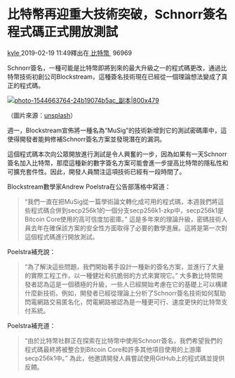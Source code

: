 # 比特幣再迎重大技術突破，Schnorr簽名程式碼正式開放測試

[kyle ](https://www.8btc.com/author/14244)2019-02-19 11:49釋出在[ 比特幣 ](javascript:;) 96969

Schnorr簽名，一種可能是比特幣即將到來的最大升級之一的程式碼更改，通過比特幣技術初創公司Blockstream，這種簽名技術現在已經從一個理論想法變成了真正的程式碼。

[![photo-1544663764-24b19074b5ac\_副本|800x479](https://cdn.8btc.com/wp-content/uploads/2019/02/201902190253099239.jpg)](https://cdn.8btc.com/wp-content/uploads/2019/02/201902190253099239.jpg)

（圖片來源：[unsplash](https://unsplash.com/photos/ZypoggLiDkM)）

週一，Blockstream宣佈將一種名為“MuSig”的技術新增到它的測試密碼庫中，這使得開發者能夠修補Schnorr簽名方案並發現潛在的漏洞。

這個程式碼本次向公眾開放進行測試是令人興奮的一步，因為如果有一天Schnorr簽名加入比特幣，那麼這種新的數字簽名方案可能會進一步提高比特幣的隱私性和可擴充套件性。因此，開發人員關注這項技術已經有一段時間了。

Blockstream數學家Andrew Poelstra在公告部落格中寫道：

> “我們一直在把MuSig從一篇學術論文轉化成可用的程式碼，本週我們將這些程式碼合併到secp256k1的一個分支secp256k1-zkp中，secp256k1是Bitcoin Core使用的高可信度加密庫。”
> 這是多年來的理論升級，密碼技術人員去年在確保該方案的安全性方面取得了必要的數學進展。這將是第一次對這個程式碼進行開放測試。

Poelstra補充說：

> “為了解決這些問題，我們開始著手設計一種新的簽名方案，並進行了大量的實際工程工作，以一種健壯和抗脆弱的方式來實現它。”
> 大多數比特幣開發者認為這是一個積極的升級，一些人已經開始考慮在它的基礎上可以構建什麼新技術。例如，開發者已經從理論上分析了Schnorr簽名技術如何幫助閃電網路交易匿名化，閃電網路被認為是一種更可行、速度更快的比特幣支付系統。

Poelstra補充道：

> “由於比特幣社群正在探索在比特幣中使用Schnorr簽名，我們希望我們的程式碼最終將被整合到Bitcoin Core和許多其他項目使用的上游庫secp256k1中。”
> 為此，他邀請開發人員嘗試使用GitHub上的程式碼並提供反饋。
